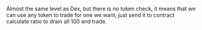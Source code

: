 Almost the same level as Dex, but there is no token check, it means that we can use any token to trade for one we want, just send it to contract
calculate ratio to drain all 100 and trade.